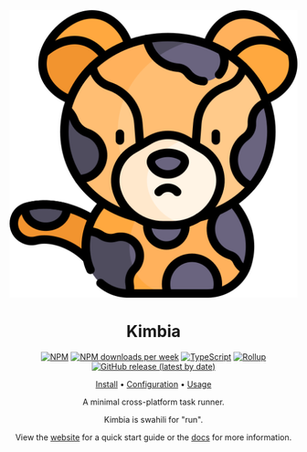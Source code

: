 <div align="center">

![Kimbia Logo](assets/logo.svg)

# Kimbia

[![NPM](https://img.shields.io/npm/v/@mistweaverco/kimbia?style=for-the-badge)](https://www.npmjs.com/package/@mistweaverco/kimbia)
[![NPM downloads per week](https://img.shields.io/npm/dw/%40mistweaverco%2Fkimbia?style=for-the-badge)](https://www.npmjs.com/package/@mistweaverco/kimbia)
[![TypeScript](https://img.shields.io/badge/TypeScript-3178C6.svg?style=for-the-badge&logo=typescript&logoColor=FFF)](https://www.typescriptlang.org/)
[![Rollup](https://img.shields.io/badge/Rollup-bd0f0f.svg?style=for-the-badge&logo=rollup.js&logoColor=FFF)](https://rollupjs.org/)
[![GitHub release (latest by date)](https://img.shields.io/github/v/release/mistweaverco/kimbia?style=for-the-badge)](https://github.com/mistweaverco/kimbia/releases/latest)

[Install](https://kimbia.mwco.app/#install) • [Configuration](https://kimbia.mwco.app/#configure) • [Usage](https://kimbia.mwco.app/#usage)

<p></p>

A minimal cross-platform task runner.

<p></p>

Kimbia is swahili for "run".

<p></p>

View the [website](https://kimbia.mwco.app/) for a quick start guide or the
[docs](https://kimbia.mwco.app/docs/) for more information.

</div>
